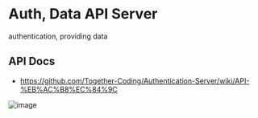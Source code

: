 # Auth, Data API Server
authentication, providing data

## API Docs
- https://github.com/Together-Coding/Authentication-Server/wiki/API-%EB%AC%B8%EC%84%9C

![image](https://user-images.githubusercontent.com/99577463/172833551-20540d6e-a3ce-487b-8ff0-1e87597f7dae.png)

